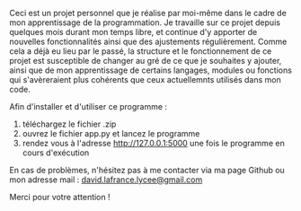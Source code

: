 Ceci est un projet personnel que je réalise par moi-même dans le cadre de mon apprentissage de la programmation. 
Je travaille sur ce projet depuis quelques mois durant mon temps libre, et continue d'y apporter de nouvelles fonctionnalités ainsi que des ajustements régulièrement. 
Comme cela a déjà eu lieu par le passé, la structure et le fonctionnement de ce projet est susceptible de changer au gré de ce que je souhaites y ajouter, ainsi que de mon apprentissage de certains langages, modules ou fonctions qui s'avèreraient plus cohérents que ceux actuellemnts utilisés dans mon code.

Afin d'installer et d'utiliser ce programme :

1. téléchargez le fichier .zip
2. ouvrez le fichier app.py et lancez le programme
3. rendez vous à l'adresse http://127.0.0.1:5000 une fois le programme en cours d'exécution

En cas de problèmes, n'hésitez pas à me contacter via ma page Github ou mon adresse mail : david.lafrance.lycee@gmail.com

Merci pour votre attention !
